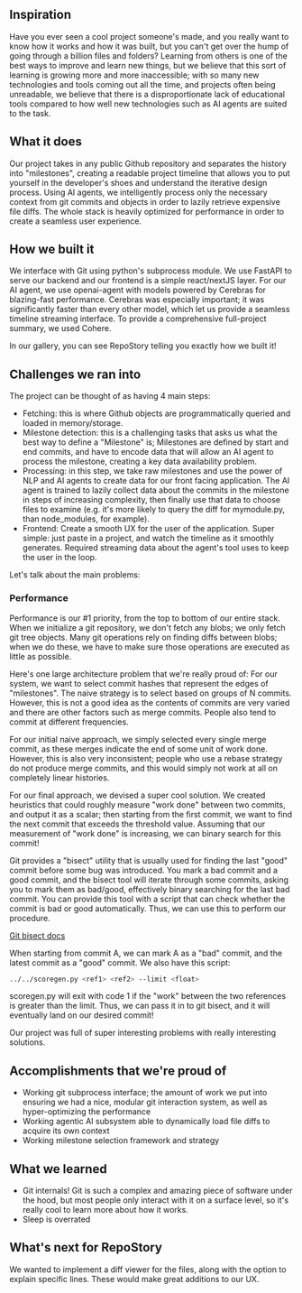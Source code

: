 ## Inspiration

Have you ever seen a cool project someone's made, and you really want to know how it works and how it was built, but you can't get over the hump of going through a billion files and folders? Learning from others is one of the best ways to improve and learn new things, but we believe that this sort of learning is growing more and more inaccessible; with so many new technologies and tools coming out all the time, and projects often being unreadable, we believe that there is a disproportionate lack of educational tools compared to how well new technologies such as AI agents are suited to the task.

## What it does

Our project takes in any public Github repository and separates the history into "milestones", creating a readable project timeline that allows you to put yourself in the developer's shoes and understand the iterative design process. Using AI agents, we intelligently process only the necessary context from git commits and objects in order to lazily retrieve expensive file diffs. The whole stack is heavily optimized for performance in order to create a seamless user experience.

## How we built it

We interface with Git using python's subprocess module. We use FastAPI to serve our backend and our frontend is a simple react/nextJS layer. For our AI agent, we use openai-agent with models powered by Cerebras for blazing-fast performance. Cerebras was especially important; it was significantly faster than every other model, which let us provide a seamless timeline streaming interface. To provide a comprehensive full-project summary, we used Cohere.

In our gallery, you can see RepoStory telling you exactly how we built it!

## Challenges we ran into

The project can be thought of as having 4 main steps:

- Fetching: this is where Github objects are programmatically queried and loaded in memory/storage.
- Milestone detection: this is a challenging tasks that asks us what the best way to define a "Milestone" is; Milestones are defined by start and end commits, and have to encode data that will allow an AI agent to process the milestone, creating a key data availability problem.
- Processing: in this step, we take raw milestones and use the power of NLP and AI agents to create data for our front facing application. The AI agent is trained to lazily collect data about the commits in the milestone in steps of increasing complexity, then finally use that data to choose files to examine (e.g. it's more likely to query the diff for mymodule.py, than node_modules, for example).
- Frontend: Create a smooth UX for the user of the application. Super simple: just paste in a project, and watch the timeline as it smoothly generates. Required streaming data about the agent's tool uses to keep the user in the loop.

Let's talk about the main problems:

### Performance

Performance is our #1 priority, from the top to bottom of our entire stack. When we initialize a git repository, we don't fetch any blobs; we only fetch git tree objects. Many git operations rely on finding diffs between blobs; when we do these, we have to make sure those operations are executed as little as possible.

Here's one large architecture problem that we're really proud of:
For our system, we want to select commit hashes that represent the edges of "milestones". The naive strategy is to select based on groups of N commits. However, this is not a good idea as the contents of commits are very varied and there are other factors such as merge commits. People also tend to commit at different frequencies.

For our initial naive approach, we simply selected every single merge commit, as these merges indicate the end of some unit of work done. However, this is also very inconsistent; people who use a rebase strategy do not produce merge commits, and this would simply not work at all on completely linear histories.

For our final approach, we devised a super cool solution. We created heuristics that could roughly measure "work done" between two commits, and output it as a scalar; then starting from the first commit, we want to find the next commit that exceeds the threshold value. Assuming that our measurement of "work done" is increasing, we can binary search for this commit!

Git provides a "bisect" utility that is usually used for finding the last "good" commit before some bug was introduced. You mark a bad commit and a good commit, and the bisect tool will iterate through some commits, asking you to mark them as bad/good, effectively binary searching for the last bad commit. You can provide this tool with a script that can check whether the commit is bad or good automatically. Thus, we can use this to perform our procedure.

[Git bisect docs](https://git-scm.com/docs/git-bisect)

When starting from commit A, we can mark A as a "bad" commit, and the latest commit as a "good" commit. We also have this script:

```bash
../../scoregen.py <ref1> <ref2> --limit <float>
```

scoregen.py will exit with code 1 if the "work" between the two references is greater than the limit. Thus, we can pass it in to git bisect, and it will eventually land on our desired commit!

Our project was full of super interesting problems with really interesting solutions.

## Accomplishments that we're proud of

- Working git subprocess interface; the amount of work we put into ensuring we had a nice, modular git interaction system, as well as hyper-optimizing the performance
- Working agentic AI subsystem able to dynamically load file diffs to acquire its own context
- Working milestone selection framework and strategy

## What we learned

- Git internals! Git is such a complex and amazing piece of software under the hood, but most people only interact with it on a surface level, so it's really cool to learn more about how it works.
- Sleep is overrated

## What's next for RepoStory

We wanted to implement a diff viewer for the files, along with the option to explain specific lines. These would make great additions to our UX.
